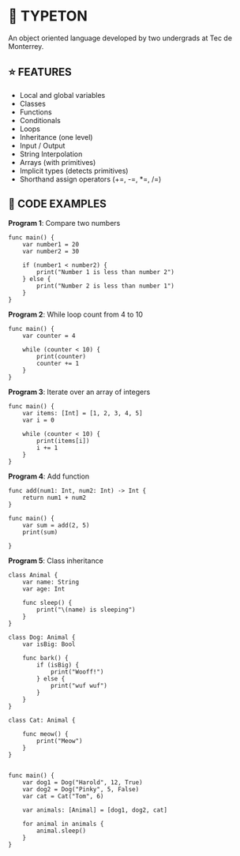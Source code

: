# 🦭 TYPETON
An object oriented language developed by two undergrads at Tec de Monterrey.

## ⭐️ FEATURES
- Local and global variables
- Classes
- Functions
- Conditionals
- Loops
- Inheritance (one level)
- Input / Output
- String Interpolation
- Arrays (with primitives)
- Implicit types (detects primitives)
- Shorthand assign operators (+=, -=, *=, /=)

## 📝 CODE EXAMPLES
**Program 1**: Compare two numbers
```
func main() {
    var number1 = 20
    var number2 = 30

    if (number1 < number2) {
        print("Number 1 is less than number 2")
    } else {
        print("Number 2 is less than number 1")
    }
}
```

**Program 2**: While loop count from 4 to 10
```
func main() {
    var counter = 4

    while (counter < 10) {
        print(counter)
        counter += 1
    }
}
```

**Program 3**: Iterate over an array of integers
```
func main() {
    var items: [Int] = [1, 2, 3, 4, 5]
    var i = 0

    while (counter < 10) {
        print(items[i])
        i += 1
    }
}
```
**Program 4**: Add function
```
func add(num1: Int, num2: Int) -> Int {
    return num1 + num2
}

func main() {
    var sum = add(2, 5)
    print(sum)

}
```
**Program 5**: Class inheritance
```
class Animal {
    var name: String
    var age: Int

    func sleep() {
        print("\(name) is sleeping")
    }
}

class Dog: Animal {
    var isBig: Bool

    func bark() {
        if (isBig) {
            print("Wooff!")
        } else {
            print("wuf wuf")
        }
    }
}

class Cat: Animal {
    
    func meow() {
        print("Meow")
    }
}

 
func main() {
    var dog1 = Dog("Harold", 12, True)
    var dog2 = Dog("Pinky", 5, False)
    var cat = Cat("Tom", 6)

    var animals: [Animal] = [dog1, dog2, cat]

    for animal in animals {
        animal.sleep()
    }
}
```

